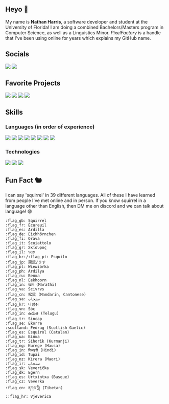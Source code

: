 ## Heyo 👋

My name is **Nathan Harris**, a software developer and student at the University of Florida! I am doing a combined Bachelors/Masters program in Computer Science, as well as a Linguistics Minor. *PixelFactory* is a handle that I've been using online for years which explains my GitHub name.

## Socials

![](https://img.shields.io/badge/Discord-ThePixelFactory%239934-%235865F2?logo=discord&logoColor=white) 
[![](https://img.shields.io/badge/LinkedIn-n--harris1-%230A66C2?logo=linkedin&logoColor=white)](https://www.linkedin.com/in/n-harris1/)

## Favorite Projects

[![](https://img.shields.io/badge/Unity-Pants%2C%20Fire%2C%20Anvil-orange?logo=unity&logoColor=white)](https://github.com/pixelfac/PantsFireAnvil-Dev)
[![](https://img.shields.io/badge/Minecraft-Mine%20in%20Abyss-green?logo=minecraft&logoColor=white)](https://github.com/mineinabyss)
[![](https://img.shields.io/badge/React-ScheduGator-%235865F2?logo=react&logoColor=white)](https://github.com/C2H2-UF/ScheduGator)
[![](https://img.shields.io/badge/Unity-Chalk-%232490D7?logo=unity&logoColor=white)](https://github.com/pixelfac/Chalk)

## Skills

### Languages (in order of experience)

![](https://img.shields.io/badge/-C%23-informational?logo=c-sharp&logoColor=white&color=3cad0f) 
![](https://img.shields.io/badge/-C++-informational?logo=cplusplus&logoColor=white&color=0073cc) 
![](https://img.shields.io/badge/-Java-informational?logo=java&logoColor=white&color=007396) 
![](https://img.shields.io/badge/-Python-informational?logo=python&logoColor=white&color=3776AB) 
![](https://img.shields.io/badge/-Typescript-informational?logo=typescript&logoColor=white&color=3178C6) 
![](https://img.shields.io/badge/-SQL-informational?logo=mysql&logoColor=white&color=4479A1) 
![](https://img.shields.io/badge/-HTML-informational?logo=html5&logoColor=white&color=E34F26) 
![](https://img.shields.io/badge/-Kotlin-informational?logo=kotlin&logoColor=white&color=7F52FF) 

### Technologies

![](https://img.shields.io/badge/-Unity-informational?logo=unity&logoColor=white&color=1b1f23)
![](https://img.shields.io/badge/-React.js-informational?logo=react&logoColor=white&color=1ecbfa)
![](https://img.shields.io/badge/-Springboot-informational?logo=springboot&logoColor=white&color=6DB33F)

## Fun Fact 🐿

I can say 'squirrel' in 39 different languages. All of these I have learned from people I've met online and in person. If you know squirrel in a language other than English, then DM me on discord and we can talk about language! 😄

```
:flag_gb: Squirrel
:flag_fr: Écureuil
:flag_es: Ardilla
:flag_de: Eichhörnchen
:flag_fi: Orava
:flag_it: Scoiattolo
:flag_gr: Σκίουρος
:flag_il: סנאי
:flag_br:/:flag_pt: Esquilo
:flag_jp: 栗鼠/りす
:flag_pl: Wiewiórka
:flag_ph: Ardilya
:flag_ru: Белка
:flag_nl: Eekhoorn
:flag_in: खार (Marathi)
:flag_va: Scivrvs
:flag_cn: 松鼠 (Mandarin, Cantonese)
:flag_sa: سنجاب
:flag_kr: 다람쥐
:flag_vn: Sóc
:flag_in: ఉడుత (Telugu)
:flag_tr: Sincap
:flag_se: Ekorre
:scotland: Feòrag (Scottish Gaelic)
:flag_es: Esquirol (Catalan)
:flag_ua: Білка
:flag_tr: Sihorîk (Kurmanji)
:flag_ng: Kurege (Hausa)
:flag_in: गिलहरी (Hindi)
:flag_id: Tupai
:flag_nz: Kirera (Maori)
:flag_ir: سنجاب
:flag_sk: Veverička
:flag_dk: Egern
:flag_es: Urtxintxa (Basque)
:flag_cz: Veverka
:flag_cn: ནགས་བྱི། (Tibetan)
::flag_hr: Vjeverica
```
